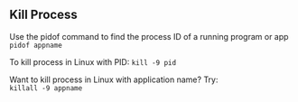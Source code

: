 ## Kill Process

Use the pidof command to find the process ID of a running program or app  
``` pidof appname ```

To kill process in Linux with PID: 
``` kill -9 pid ```

Want to kill process in Linux with application name? Try:  
``` killall -9 appname ``` 